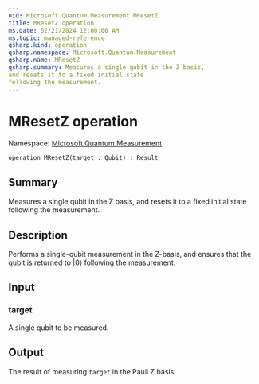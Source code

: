 ```yaml
---
uid: Microsoft.Quantum.Measurement.MResetZ
title: MResetZ operation
ms.date: 02/21/2024 12:00:00 AM
ms.topic: managed-reference
qsharp.kind: operation
qsharp.namespace: Microsoft.Quantum.Measurement
qsharp.name: MResetZ
qsharp.summary: Measures a single qubit in the Z basis,
and resets it to a fixed initial state
following the measurement.
---
```


# MResetZ operation

Namespace: [Microsoft.Quantum.Measurement](xref:Microsoft.Quantum.Measurement)

```qsharp
operation MResetZ(target : Qubit) : Result
```

## Summary
Measures a single qubit in the Z basis,
and resets it to a fixed initial state
following the measurement.

## Description
Performs a single-qubit measurement in the Z-basis,
and ensures that the qubit is returned to |0⟩
following the measurement.

## Input
### target
A single qubit to be measured.

## Output
The result of measuring `target` in the Pauli Z basis.
